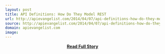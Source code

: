 ```yaml
---
layout: post
title: API Definitions: How Do They Model REST
url: http://apievangelist.com/2014/04/07/api-definitions-how-do-they-model-rest/
source: http://apievangelist.com/2014/04/07/api-definitions-how-do-they-model-rest/
domain: apievangelist.com
image: 
---
```


<p></p>
<center><p><a href="http://apievangelist.com/2014/04/07/api-definitions-how-do-they-model-rest/" style='padding:25px; font-sze:18px; font-weight: bold;'>Read Full Story</a></p></center>
